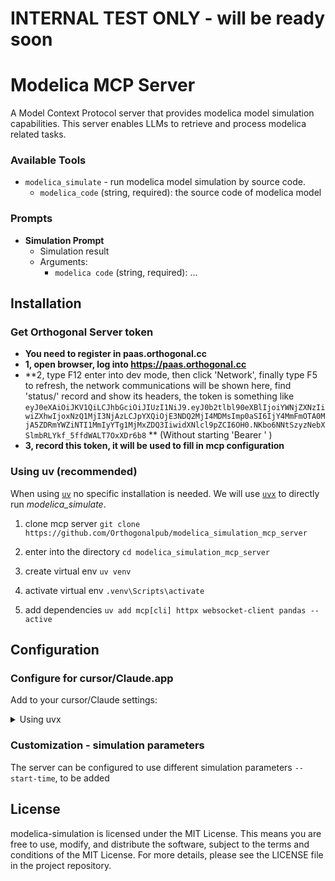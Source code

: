 

# INTERNAL TEST ONLY - will be ready soon 


# Modelica MCP Server

A Model Context Protocol server that provides modelica model simulation capabilities. This server enables LLMs to retrieve and process modelica related tasks.


### Available Tools

- `modelica_simulate` - run modelica model simulation by source code.
    - `modelica_code` (string, required): the source code of modelica model


### Prompts

- **Simulation Prompt**
  - Simulation result
  - Arguments:
    - `modelica code` (string, required): ...

## Installation

### Get Orthogonal Server token
- **You need to register in paas.orthogonal.cc**
- **1, open browser, log into https://paas.orthogonal.cc**
- **2, type F12 enter into dev mode, then click 'Network', finally type F5 to refresh, the network communications will be shown here, find 'status/' record and show its headers, the token is something like ```eyJ0eXAiOiJKV1QiLCJhbGciOiJIUzI1NiJ9.eyJ0b2tlbl90eXBlIjoiYWNjZXNzIiwiZXhwIjoxNzQ1MjI3NjAzLCJpYXQiOjE3NDQ2MjI4MDMsImp0aSI6IjY4MmFmOTA0MjA5ZDRmYWZiNTI1MmIyYTg1MjMxZDQ3IiwidXNlcl9pZCI6OH0.NKbo6NNtSzyzNebXSlmbRLYkf_5ffdWALT7OxXDr6b8```  **     (Without starting 'Bearer ' ) 
- **3, record this token, it will be used to fill in mcp configuration**


### Using uv (recommended)

When using [`uv`](https://docs.astral.sh/uv/) no specific installation is needed. We will
use [`uvx`](https://docs.astral.sh/uv/guides/tools/) to directly run *modelica_simulate*.

1. clone mcp server
```git clone https://github.com/Orthogonalpub/modelica_simulation_mcp_server ```

2. enter into the directory
```cd modelica_simulation_mcp_server```

3. create virtual env
```uv venv```

4. activate virtual env
```.venv\Scripts\activate```

5. add dependencies
```uv add mcp[cli] httpx websocket-client pandas --active```





## Configuration

### Configure for cursor/Claude.app

Add to your cursor/Claude settings:

<details>
<summary>Using uvx</summary>

Example:  
set  "command/args/ORTHOGONAL_TOKEN" correctly by your local installation
```json
  "mcpServers": {
      "modelica-mcp-server": {
          "connectionType": "stdio", 
          "command": "C:\\arbeit\\99.fmi\\modelica_simulation_mcp_server\\.venv\\Scripts\\python.exe",
          "args": [
              "C:\\arbeit\\99.fmi\\modelica_simulation_mcp_server\\main.py"
            ],
            "env": {
              "ORTHOGONAL_TOKEN": "eyJ0eXAiOiJKV1QiLCJhbGciOiJIUzI1NiJ9.eyJ0b2tlbl90eXBlIjoiYWNjZXNzIiwiZXhwIjoxNzQ0NzE3MDk1LCJpYXQiOjE3NDQxMTIyOTUsImp0aSI6IjMyYTczOTljMDJjZDQxZDBiNWYwNzVmZDBiNjk3YmI4IiwidXNlcl9pZCI6OH0.49PfrGwxpP0yehrb6_bd0TZh4v_uo2pj5jvy10xH18U",
              "DEBUG": "true",
              "LOG_LEVEL": "verbose",
              "PORT": "9223"
              },
            "disabled": false,
            "autoApprove": []
      }
  }
```
</details>


### Customization - simulation parameters

The server can be configured to use different simulation parameters `--start-time`, to be added



## License

modelica-simulation is licensed under the MIT License. This means you are free to use, modify, and distribute the software, subject to the terms and conditions of the MIT License. For more details, please see the LICENSE file in the project repository.

